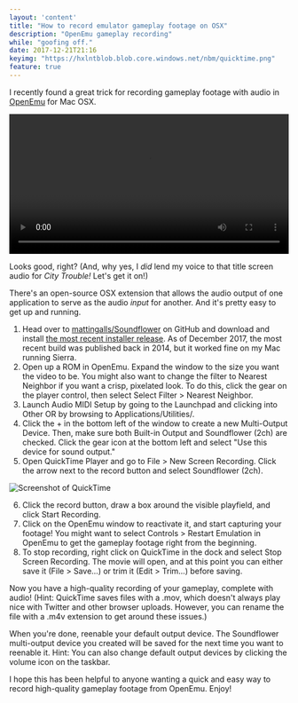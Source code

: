 ```yaml
---
layout: 'content'
title: "How to record emulator gameplay footage on OSX"
description: "OpenEmu gameplay recording"
while: "goofing off."
date: 2017-12-21T21:16
keyimg: "https://hxlntblob.blob.core.windows.net/nbm/quicktime.png"
feature: true
---
```


I recently found a great trick for recording gameplay footage with audio in [OpenEmu](http://openemu.org/) for Mac OSX.

<p><video width="100%" height="auto" controls loop>
  <source src="https://hxlntblob.blob.core.windows.net/nbm/citytrouble.m4v" type="video/mp4">
Your browser does not support the video tag.
</video></p>

Looks good, right? (And, why yes, I *did* lend my voice to that title screen audio for *City Trouble!* Let's get it on!)

There's an open-source OSX extension that allows the audio output of one application to serve as the audio *input* for another. And it's pretty easy to get up and running.

1. Head over to [mattingalls/Soundflower](https://github.com/mattingalls/Soundflower) on GitHub and download and install [the most recent installer release](https://github.com/mattingalls/Soundflower/releases). As of December 2017, the most recent build was published back in 2014, but it worked fine on my Mac running Sierra.
2. Open up a ROM in OpenEmu. Expand the window to the size you want the video to be. You might also want to change the filter to Nearest Neighbor if you want a crisp, pixelated look. To do this, click the gear on the player control, then select Select Filter > Nearest Neighbor.
3. Launch Audio MIDI Setup by going to the Launchpad and clicking into Other OR by browsing to Applications/Utilities/.
4. Click the + in the bottom left of the window to create a new Multi-Output Device. Then, make sure both Built-in Output and Soundflower (2ch) are checked. Click the gear icon at the bottom left and select "Use this device for sound output."
5. Open QuickTime Player and go to File > New Screen Recording. Click the arrow next to the record button and select Soundflower (2ch). 

![Screenshot of QuickTime](https://hxlntblob.blob.core.windows.net/nbm/quicktime.png)

6. Click the record button, draw a box around the visible playfield, and click Start Recording.
7. Click on the OpenEmu window to reactivate it, and start capturing your footage! You might want to select Controls > Restart Emulation in OpenEmu to get the gameplay footage right from the beginning. 
8. To stop recording, right click on QuickTime in the dock and select Stop Screen Recording. The movie will open, and at this point you can either save it (File > Save...) or trim it (Edit > Trim...) before saving.

Now you have a high-quality recording of your gameplay, complete with audio! (Hint: QuickTime saves files with a .mov, which doesn't always play nice with Twitter and other browser uploads. However, you can rename the file with a .m4v extension to get around these issues.)

When you're done, reenable your default output device. The Soundflower multi-output device you created will be saved for the next time you want to reenable it. Hint: You can also change default output devices by clicking the volume icon on the taskbar.

I hope this has been helpful to anyone wanting a quick and easy way to record high-quality gameplay footage from OpenEmu. Enjoy!
